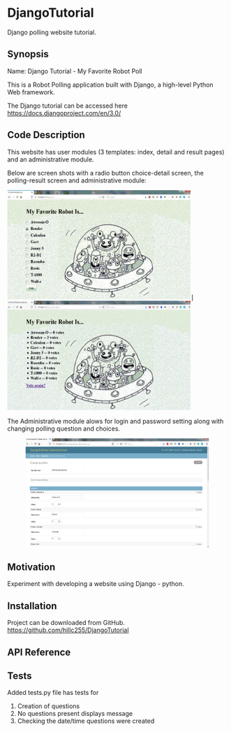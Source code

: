 # DjangoTutorial
Django polling website tutorial.

## Synopsis

Name:  Django Tutorial - My Favorite Robot Poll

This is a Robot Polling application built with Django, a high-level Python Web framework.

The Django tutorial can be accessed here <https://docs.djangoproject.com/en/3.0/>

## Code Description

This website has user modules (3 templates: index, detail and result pages) and an administrative module.

Below are screen shots with a radio button choice-detail screen, the polling-result screen and administrative module:

<kbd><img width="420" height="250" src="readme_assets/robot_detail.gif">|</kbd><kbd><img width="420" height="250" src="readme_assets/robot_result.gif"></kbd>

The Administrative module alows for login and password setting along with changing polling question and choices.
<p align="center">
<kbd><img width="420" height="250" src="readme_assets/robot_admin.png"></kbd>
</p>  

## Motivation

Experiment with developing a website using Django - python.

## Installation

Project can be downloaded from GitHub.  
https://github.com/hillc255/DjangoTutorial

## API Reference

## Tests

Added tests.py file has tests for 
1.  Creation of questions
2.  No questions present displays message
3.  Checking the date/time questions were created

